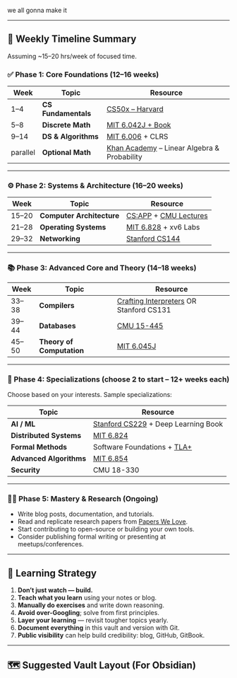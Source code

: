 we all gonna make it


---

## 📆 Weekly Timeline Summary

Assuming ~15–20 hrs/week of focused time.

### ✅ Phase 1: Core Foundations (12–16 weeks)

| Week | Topic                    | Resource                                                                 |
|------|--------------------------|--------------------------------------------------------------------------|
| 1–4  | **CS Fundamentals**      | [CS50x – Harvard](https://cs50.harvard.edu/x/)                           |
| 5–8  | **Discrete Math**        | [MIT 6.042J + Book](https://ocw.mit.edu/courses/6-042j/)                 |
| 9–14 | **DS & Algorithms**      | [MIT 6.006](https://ocw.mit.edu/courses/6-006-introduction-to-algorithms-fall-2011/) + CLRS |
| parallel | **Optional Math**    | [Khan Academy](https://www.khanacademy.org/math/linear-algebra) – Linear Algebra & Probability |

---

### ⚙️ Phase 2: Systems & Architecture (16–20 weeks)

| Week | Topic                    | Resource                                                                 |
|------|--------------------------|--------------------------------------------------------------------------|
| 15–20| **Computer Architecture**| [CS:APP](https://csapp.cs.cmu.edu/) + [CMU Lectures](https://www.youtube.com/playlist?list=PLrRW1w6CGAcXbMtDFj205vALOGmiRc82-) |
| 21–28| **Operating Systems**    | [MIT 6.828](https://pdos.csail.mit.edu/6.828/) + xv6 Labs                |
| 29–32| **Networking**           | [Stanford CS144](https://cs144.github.io/)                              |

---

### 📚 Phase 3: Advanced Core and Theory (14–18 weeks)

| Week | Topic                    | Resource                                                                 |
|------|--------------------------|--------------------------------------------------------------------------|
| 33–38| **Compilers**            | [Crafting Interpreters](https://craftinginterpreters.com/) OR Stanford CS131 |
| 39–44| **Databases**            | [CMU 15-445](https://15445.courses.cs.cmu.edu/)                          |
| 45–50| **Theory of Computation**| [MIT 6.045J](https://ocw.mit.edu/courses/6-045j/)                         |

---

### 🧪 Phase 4: Specializations (choose 2 to start – 12+ weeks each)

Choose based on your interests. Sample specializations:

| Topic                  | Resource                                                                  |
|------------------------|---------------------------------------------------------------------------|
| **AI / ML**            | [Stanford CS229](https://see.stanford.edu/Course/CS229) + Deep Learning Book |
| **Distributed Systems**| [MIT 6.824](https://pdos.csail.mit.edu/6.824/)                            |
| **Formal Methods**     | Software Foundations + [TLA+](https://lamport.azurewebsites.net/tla/tla.html) |
| **Advanced Algorithms**| [MIT 6.854](https://ocw.mit.edu/courses/6-854/)                           |
| **Security**           | CMU 18-330                                                                |

---

### 🧑‍🔬 Phase 5: Mastery & Research (Ongoing)

- Write blog posts, documentation, and tutorials.
- Read and replicate research papers from [Papers We Love](https://paperswelove.org/).
- Start contributing to open-source or building your own tools.
- Consider publishing formal writing or presenting at meetups/conferences.

---

## 🧠 Learning Strategy

1. **Don’t just watch — build.**
2. **Teach what you learn** using your notes or blog.
3. **Manually do exercises** and write down reasoning.
4. **Avoid over-Googling**; solve from first principles.
5. **Layer your learning** — revisit tougher topics yearly.
6. **Document everything** in this vault and version with Git.
7. **Public visibility** can help build credibility: blog, GitHub, GitBook.

---

## 🗺️ Suggested Vault Layout (For Obsidian)

